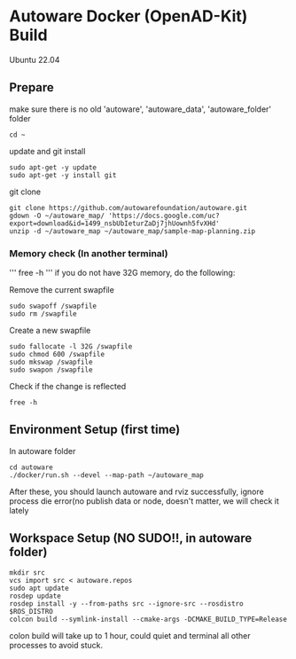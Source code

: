 # Autoware Docker (OpenAD-Kit) Build
Ubuntu 22.04

## Prepare
make sure there is no old 'autoware', 'autoware_data', 'autoware_folder' folder
```
cd ~
```
update and git install
```
sudo apt-get -y update
sudo apt-get -y install git
```
git clone
```
git clone https://github.com/autowarefoundation/autoware.git
gdown -O ~/autoware_map/ 'https://docs.google.com/uc?export=download&id=1499_nsbUbIeturZaDj7jhUownh5fvXHd'
unzip -d ~/autoware_map ~/autoware_map/sample-map-planning.zip
```
### Memory check (In another terminal)
'''
free -h
'''
if you do not have 32G memory, do the following:

Remove the current swapfile
```
sudo swapoff /swapfile
sudo rm /swapfile
```
Create a new swapfile
```
sudo fallocate -l 32G /swapfile
sudo chmod 600 /swapfile
sudo mkswap /swapfile
sudo swapon /swapfile
```
Check if the change is reflected
```
free -h
```
## Environment Setup (first time)
In autoware folder
```
cd autoware
./docker/run.sh --devel --map-path ~/autoware_map
```
After these, you should launch autoware and rviz successfully, ignore process die error(no publish data or node, doesn't matter, we will check it lately

## Workspace Setup (NO SUDO!!, in autoware folder)
```
mkdir src
vcs import src < autoware.repos
sudo apt update
rosdep update
rosdep install -y --from-paths src --ignore-src --rosdistro $ROS_DISTRO
colcon build --symlink-install --cmake-args -DCMAKE_BUILD_TYPE=Release
```
colon build will take up to 1 hour, could quiet and terminal all other processes to avoid stuck.

